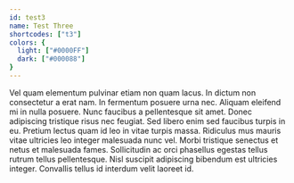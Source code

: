 ```yaml
---
id: test3
name: Test Three
shortcodes: ["t3"]
colors: {
  light: ["#0000FF"]
  dark: ["#000088"]
}
---
```


Vel quam elementum pulvinar etiam non quam lacus. In dictum non consectetur a erat nam. In fermentum posuere urna nec. Aliquam eleifend mi in nulla posuere. Nunc faucibus a pellentesque sit amet. Donec adipiscing tristique risus nec feugiat. Sed libero enim sed faucibus turpis in eu. Pretium lectus quam id leo in vitae turpis massa. Ridiculus mus mauris vitae ultricies leo integer malesuada nunc vel. Morbi tristique senectus et netus et malesuada fames. Sollicitudin ac orci phasellus egestas tellus rutrum tellus pellentesque. Nisl suscipit adipiscing bibendum est ultricies integer. Convallis tellus id interdum velit laoreet id.
